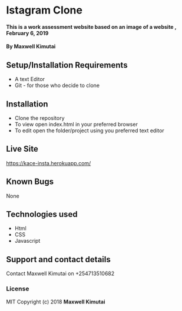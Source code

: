# Istagram Clone
#### This is a work assessment website based on an image of a website , February 6, 2019
#### By **Maxwell Kimutai**

## Setup/Installation Requirements
* A text Editor
* Git - for those who decide to clone

## Installation
* Clone the repository
* To view open index.html in your preferred browser
* To edit open the folder/project using you preferred text editor

## Live Site
https://kace-insta.herokuapp.com/

## Known Bugs
None

## Technologies used
* Html
* CSS
* Javascript

## Support and contact details
Contact Maxwell Kimutai on +254713510682

### License
MIT
Copyright (c) 2018 **Maxwell Kimutai**
